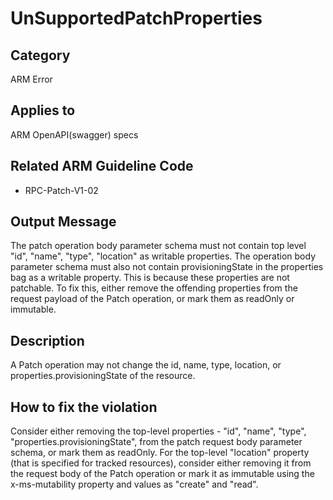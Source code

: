 # UnSupportedPatchProperties

## Category

ARM Error

## Applies to

ARM OpenAPI(swagger) specs

## Related ARM Guideline Code

- RPC-Patch-V1-02

## Output Message

The patch operation body parameter schema must not contain top level "id", "name", "type", "location" as writable properties. The operation body parameter schema must also not contain provisioningState in the properties bag as a writable property. This is because these properties are not patchable. To fix this, either remove the offending properties from the request payload of the Patch operation, or mark them as readOnly or immutable.

## Description

A Patch operation may not change the id, name, type, location, or properties.provisioningState of the resource.

## How to fix the violation

Consider either removing the top-level properties - "id", "name", "type", "properties.provisioningState", from the patch request body parameter schema, or mark them as readOnly. For the top-level "location" property (that is specified for tracked resources), consider either removing it from the request body of the Patch operation or mark it as immutable using the x-ms-mutability property and values as "create" and "read".
